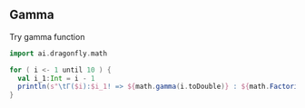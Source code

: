 ## Gamma

Try gamma function

```scala mdoc
import ai.dragonfly.math

for ( i <- 1 until 10 ) {
  val i_1:Int = i - 1
  println(s"\tΓ($i):$i_1! => ${math.gamma(i.toDouble)} : ${math.Factorial(i_1)}")
}

```
